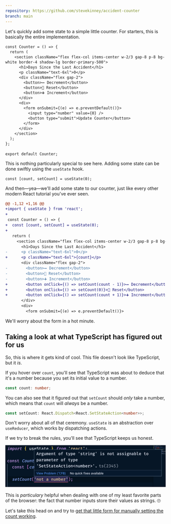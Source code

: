 ```yaml
---
repository: https://github.com/stevekinney/accident-counter
branch: main
---
```


Let's quickly add some state to a simple little counter. For starters, this is basically the entire implementation.

```tsx
const Counter = () => {
  return (
    <section className="flex flex-col items-center w-2/3 gap-8 p-8 bg-white border-4 shadow-lg border-primary-500">
      <h1>Days Since the Last Accident</h1>
      <p className="text-6xl">0</p>
      <div className="flex gap-2">
        <button>➖ Decrement</button>
        <button>🔁 Reset</button>
        <button>➕ Increment</button>
      </div>
      <div>
        <form onSubmit={(e) => e.preventDefault()}>
          <input type="number" value={0} />
          <button type="submit">Update Counter</button>
        </form>
      </div>
    </section>
  );
};

export default Counter;
```

This is nothing particularly special to see here. Adding some state can be done swiftly using the `useState` hook.

```tsx
const [count, setCount] = useState(0);
```

And then—yea—we'll add some state to our counter, just like every other modern React tutorial you've ever seen.

```diff
@@ -1,12 +1,16 @@
+import { useState } from 'react';
+
 const Counter = () => {
+  const [count, setCount] = useState(0);
+
   return (
     <section className="flex flex-col items-center w-2/3 gap-8 p-8 bg-white border-4 shadow-lg border-primary-500">
       <h1>Days Since the Last Accident</h1>
-      <p className="text-6xl">0</p>
+      <p className="text-6xl">{count}</p>
       <div className="flex gap-2">
-        <button>➖ Decrement</button>
-        <button>🔁 Reset</button>
-        <button>➕ Increment</button>
+        <button onClick={() => setCount(count - 1)}>➖ Decrement</button>
+        <button onClick={() => setCount(0)}>🔁 Reset</button>
+        <button onClick={() => setCount(count + 1)}>➕ Increment</button>
       </div>
       <div>
         <form onSubmit={(e) => e.preventDefault()}>
```

We'll worry about the form in a hot minute.

## Taking a look at what TypeScript has figured out for us

So, this is where it gets kind of cool. This file doesn't look like TypeScript, but it _is_.

If you hover over `count`, you'll see that TypeScript was about to deduce that it's a number because you set its initial value to a number.

```ts
const count: number;
```

You can also see that it figured out that `setCount` should _only_ take a number, which means that `count` will _always_ be a number.

```ts
const setCount: React.Dispatch<React.SetStateAction<number>>;
```

Don't worry about all of that ceremony. `useState` is an abstraction over `useReducer`, which works by dispatching actions.

If we try to break the rules, you'll see that TypeScript keeps us honest.

![](_attachments/Pasted%20image%2020221107062434.png)

This is _particulary_ helpful when dealing with one of my least favorite parts of the browser: the fact that number inputs store their values as strings. 🙄

Let's take this head on and try to [get that little form for manually setting the count working](useState,%20an%20exercise.md).